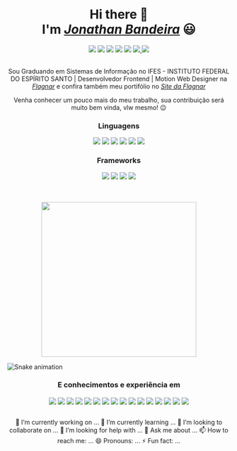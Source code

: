 <div>
  <h1 align="center">Hi there 👋 <br> I'm <a href="https://www.linkedin.com/in/jonathan-bandeira-07b145143/"><i>Jonathan Bandeira</i></a> 😃️</h1>
  <div align="center">
    <a href="https://www.instagram.com/ojonathanbandeira/" target="_blank"><img src="https://img.shields.io/badge/-Instagram-%23E4405F?style=for-the-badge&logo=instagram&logoColor=white" target="_blank"></a>
  <a href="https://www.facebook.com/flagnar" target="_blank"><img src="https://img.shields.io/badge/Facebook-1877F2?style=for-the-badge&logo=facebook&logoColor=white" target="_blank"></a>
  <a href="https://www.behance.net/flagnar" target="_blank"><img src="https://img.shields.io/badge/-Behance-blue?style=for-the-badge&logo=behance&logoColor=white" target="_blank"></a>
    <a href="https://www.instagram.com/flagnarweb/" target="_blank"><img src="https://img.shields.io/badge/-Instagram-%23E4405F?style=for-the-badge&logo=instagram&logoColor=white" target="_blank"></a>
  <a href="https://t.me/jonathanbandeiraa"><img src="https://img.shields.io/badge/Telegram-2CA5E0?style=for-the-badge&logo=telegram&logoColor=white" target="_blank"></a>
  <a href="mailto:jonatanbandeira21@gmail.com"><img src="https://img.shields.io/badge/Gmail-D14836?style=for-the-badge&logo=gmail&logoColor=white" target="_blank">
  <a href="https://wa.link/blwxvi"><img src="https://img.shields.io/badge/WhatsApp-25D366?style=for-the-badge&logo=whatsapp&logoColor=white" target="_blank">
  </a> 
    <br><br>
    <div align="center">
  <p>Sou Graduando em Sistemas de Informação no IFES - INSTITUTO FEDERAL DO ESPÍRITO SANTO | Desenvolvedor Frontend | Motion Web Designer na <a href="https://www.instagram.com/flagnarweb/"><i>Flagnar</i></a> e confira também meu portifólio no <a href="https://flagnar.com.br/" target="_blank"><i>Site da Flagnar</i></a></p>
</div>
  </a>
  <p align="center">Venha conhecer um pouco mais do meu trabalho, sua contribuição será muito bem vinda, vlw mesmo! 😉️</p>
</div>
<div align="center">
  <h3>Linguagens</h3>
      <img src="https://img.shields.io/badge/HTML5-E34F26?style=for-the-badge&logo=html5&logoColor=white">
      <img src="https://img.shields.io/badge/CSS3-1572B6?style=for-the-badge&logo=css3&logoColor=white">
      <img src="https://img.shields.io/badge/Python-3776AB?style=for-the-badge&logo=python&logoColor=white">
      <img src="https://img.shields.io/badge/JavaScript-323330?style=for-the-badge&logo=javascript&logoColor=F7DF1E">
      <img src="https://img.shields.io/badge/Java-ED8B00?style=for-the-badge&logo=java&logoColor=white">
      <img src="https://img.shields.io/badge/C-00599C?style=for-the-badge&logo=c&logoColor=white">
 </div>
<div align="center">
  <h3>Frameworks</h3>
       <img src="https://img.shields.io/badge/Bootstrap-563D7C?style=for-the-badge&logo=bootstrap&logoColor=white">
       <img src="https://img.shields.io/badge/Vue.js-35495E?style=for-the-badge&logo=vue.js&logoColor=4FC08D">
       <img src="https://img.shields.io/badge/React-20232A?style=for-the-badge&logo=react&logoColor=61DAFB">
       <img src="https://img.shields.io/badge/react_native-%2320232a.svg?style=for-the-badge&logo=react&logoColor=%2361DAFB">
 </div>
 <br><br>
  
 <p align="center">
  <a href="#"><img src="https://github-readme-stats.vercel.app/api?username=jonathanbandeira&show_icons=true&count_private=true&theme=dark" width="350"></a>
</p>
    
  ![Snake animation](https://github.com/danielbped/danielbped/blob/output/github-contribution-grid-snake.svg)
  
 
</div>

<div align="center" valign="top">
    <h3>E conhecimentos e experiência em</h3>
      <img align="center" src="https://aleen42.github.io/badges/src/behance.svg">
      <img align="center"src="https://aleen42.github.io/badges/src/photoshop.svg">
      <img align="center" src="https://aleen42.github.io/badges/src/illustrator.svg">
      <img align="center" src="https://aleen42.github.io/badges/src/after_effects.svg">
      <img align="center" src="https://aleen42.github.io/badges/src/premiere.svg">
      <img align="center" src="https://img.shields.io/badge/Wordpress-21759B?style=for-the-badge&logo=wordpress&logoColor=white">
      <img align="center" src="https://img.shields.io/badge/Canva-%2300C4CC.svg?&style=for-the-badge&logo=Canva&logoColor=white">
      <img align="center" src="https://img.shields.io/badge/Figma-F24E1E?style=for-the-badge&logo=figma&logoColor=white">
      <img align="center" src="https://img.shields.io/badge/gimp-5C5543?style=for-the-badge&logo=gimp&logoColor=white">
      <img align="center" src="https://img.shields.io/badge/Inkscape-000000?style=for-the-badge&logo=Inkscape&logoColor=white">
      <img align="center" src="https://img.shields.io/badge/Visual_Studio-5C2D91?style=for-the-badge&logo=visual%20studio&logoColor=white">
      <img align="center" src="https://img.shields.io/badge/sublime_text-%23575757.svg?&style=for-the-badge&logo=sublime-text&logoColor=important">
      <img align="center" src="https://img.shields.io/badge/Notion-000000?style=for-the-badge&logo=notion&logoColor=white">
      <img align="center" src="https://img.shields.io/badge/Trello-0052CC?style=for-the-badge&logo=trello&logoColor=white">
      <img align="center" src="https://img.shields.io/badge/Duolingo-58CC02?style=for-the-badge&logo=Duolingo&logoColor=white">
      <img align="center" src="https://img.shields.io/badge/GIT-E44C30?style=for-the-badge&logo=git&logoColor=white">
  <br><br>
<div align="center">

  
🔭 I’m currently working on ...
🌱 I’m currently learning ...
👯 I’m looking to collaborate on ...
🤔 I’m looking for help with ...
💬 Ask me about ...
📫 How to reach me: ...
😄 Pronouns: ...
⚡ Fun fact: ...










